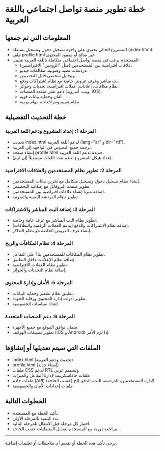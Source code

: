 # خطة تطوير منصة تواصل اجتماعي باللغة العربية

## المعلومات التي تم جمعها
- المشروع الحالي يحتوي على واجهة تسجيل دخول وتسجيل بسيطة (index.html).
- ملف profile.html غير صالح أو مفقود المحتوى.
- المستخدم يرغب في منصة تواصل اجتماعي متكاملة باللغة العربية تشمل:
  - علاقات افتراضية بين المستخدمين (مثل "الزوجين" الافتراضيين).
  - دردشات نصية وصوتية، مكالمات فيديو.
  - بروفايل شخصي قابل للتخصيص.
  - بث مباشر وغرف عروض خاصة مع نظام اشتراكات ودفع.
  - نظام مكافآت، إعلانات، عملات افتراضية، تحديات وجوائز.
  - دعم تقني متعدد المنصات (ويب، أندرويد، iOS).
  - أمان وحماية بيانات قوية.
  - نظام تقييم ومراجعات، مهام يومية.

## خطة التحديث التفصيلية

### المرحلة 1: إعداد المشروع ودعم اللغة العربية
- تحديث index.html لدعم اللغة العربية (lang="ar" و dir="rtl").
- ترجمة جميع النصوص في الواجهة إلى العربية.
- إنشاء صفحة profile.html جديدة تدعم اللغة العربية.
- إعداد هيكل المشروع لدعم تعدد اللغات مستقبلاً (إن لزم).

### المرحلة 2: تطوير نظام المستخدمين والعلاقات الافتراضية
- إنشاء نظام تسجيل دخول وتسجيل متكامل مع تخزين بيانات المستخدمين.
- تطوير صفحة البروفايل مع إمكانية التخصيص.
- إضافة ميزة إنشاء علاقات افتراضية بين المستخدمين.
- تطوير نظام الدردشة النصية والصوتية.

### المرحلة 3: إضافة البث المباشر والاشتراكات
- تطوير نظام البث المباشر مع غرف عامة وخاصة.
- إضافة نظام الاشتراكات والدفع (يدعم العملات الرقمية والبطاقات).
- إنشاء غرف العروض الخاصة مع نظام التذاكر.

### المرحلة 4: نظام المكافآت والربح
- تطوير نظام المكافآت للمستخدمين بناءً على التفاعل.
- إضافة نظام الإعلانات داخل التطبيق.
- تطوير نظام العملات الافتراضية.
- إضافة نظام التحديات والجوائز.

### المرحلة 5: الأمان وإدارة المحتوى
- تطبيق نظام تشفير وحماية البيانات.
- تطوير أدوات إدارة المحتوى ورقابة الجودة.
- إعداد سياسات الخصوصية.

### المرحلة 6: دعم المنصات المتعددة
- ضمان توافق الموقع مع جميع الأجهزة.
- تطوير تطبيقات الهواتف (iOS و Android) إذا لزم الأمر.

## الملفات التي سيتم تعديلها أو إنشاؤها
- index.html (تحديث ودعم العربية)
- profile.html (إنشاء جديد)
- ملفات CSS لدعم RTL وتصميم عربي
- ملفات جافاسكريبت لإدارة التفاعل والميزات
- ملفات خادم (API) لإدارة المستخدمين، الدردشة، البث، الدفع، إلخ (حسب الحاجة)
- ملفات إعدادات الأمان والخصوصية

## الخطوات التالية
- تأكيد الخطة مع المستخدم.
- بدء التنفيذ بالمرحلة الأولى.
- اختبار كل مرحلة قبل الانتقال للمرحلة التالية.
- مراجعة دورية مع المستخدم لتعديل المتطلبات حسب الحاجة.

---

يرجى تأكيد هذه الخطة أو تقديم أي ملاحظات أو تعليمات إضافية.
